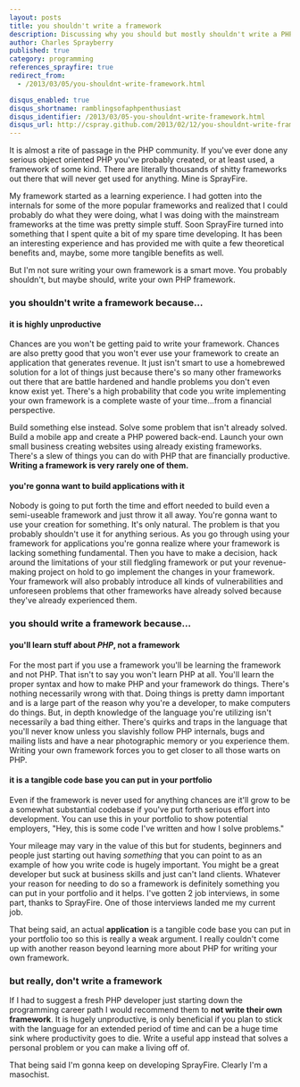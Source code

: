 ```yaml
---
layout: posts
title: you shouldn't write a framework
description: Discussing why you should but mostly shouldn't write a PHP framework
author: Charles Sprayberry
published: true
category: programming
references_sprayfire: true
redirect_from:
  - /2013/03/05/you-shouldnt-write-framework.html

disqus_enabled: true
disqus_shortname: ramblingsofaphpenthusiast
disqus_identifier: /2013/03/05-you-shouldnt-write-framework.html
disqus_url: http://cspray.github.com/2013/02/12/you-shouldnt-write-framework
---
```


It is almost a rite of passage in the PHP community. If you've ever done any serious object oriented PHP you've probably created, or at least used, a framework of some kind. There are literally thousands of shitty frameworks out there that will never get used for anything. Mine is SprayFire.

My framework started as a learning experience. I had gotten into the internals for some of the more popular frameworks and realized that I could probably do what they were doing, what I was doing with the mainstream frameworks at the time was pretty simple stuff. Soon SprayFire turned into something that I spent quite a bit of my spare time developing. It has been an interesting experience and has provided me with quite a few theoretical benefits and, maybe, some more tangible benefits as well.

But I'm not sure writing your own framework is a smart move. You probably shouldn't, but maybe should, write your own PHP framework.

### you shouldn't write a framework because&hellip;

#### it is highly unproductive

Chances are you won't be getting paid to write your framework. Chances are also pretty good that you won't ever use your framework to create an application that generates revenue. It just isn't smart to use a homebrewed solution for a lot of things just because there's so many other frameworks out there that are battle hardened and handle problems you don't even know exist yet. There's a high probability that code you write implementing your own framework is a complete waste of your time...from a financial perspective.

Build something else instead. Solve some problem that isn't already solved. Build a mobile app and create a PHP powered back-end. Launch your own small business creating websites using already existing frameworks. There's a slew of things you can do with PHP that are financially productive. **Writing a framework is very rarely one of them.**

#### you're gonna want to build applications with it

Nobody is going to put forth the time and effort needed to build even a semi-useable framework and just throw it all away. You're gonna want to use your creation for something. It's only natural. The problem is that you probably shouldn't use it for anything serious. As you go through using your framework for applications you're gonna realize where your framework is lacking something fundamental. Then you have to make a decision, hack around the limitations of your still fledgling framework or put your revenue-making project on hold to go implement the changes in your framework. Your framework will also probably introduce all kinds of vulnerabilities and unforeseen problems that other frameworks have already solved because they've already experienced them.

### you should write a framework because&hellip;

#### you'll learn stuff about *PHP*, not a framework

For the most part if you use a framework you'll be learning the framework and not PHP. That isn't to say you won't learn PHP at all. You'll learn the proper syntax and how to make PHP and your framework do things. There's nothing necessarily wrong with that. Doing things is pretty damn important and is a large part of the reason why you're a developer, to make computers do things. But, in depth knowledge of the language you're utilizing isn't necessarily a bad thing either. There's quirks and traps in the language that you'll never know unless you slavishly follow PHP internals, bugs and mailing lists and have a near photographic memory or you experience them. Writing your own framework forces you to get closer to all those warts on PHP.

#### it is a tangible code base you can put in your portfolio

Even if the framework is never used for anything chances are it'll grow to be a somewhat substantial codebase if you've put forth serious effort into development. You can use this in your portfolio to show potential employers, "Hey, this is some code I've written and how I solve problems."

Your mileage may vary in the value of this but for students, beginners and people just starting out having *something* that you can point to as an example of how you write code is hugely important. You might be a great developer but suck at business skills and just can't land clients. Whatever your reason for needing to do so a framework is definitely something you can put in your portfolio and it helps. I've gotten 2 job interviews, in some part, thanks to SprayFire. One of those interviews landed me my current job.

That being said, an actual **application** is a tangible code base you can put in your portfolio too so this is really a weak argument. I really couldn't come up with another reason beyond learning more about PHP for writing your own framework.

### but really, don't write a framework

If I had to suggest a fresh PHP developer just starting down the programming career path I would recommend them to **not write their own framework**. It is hugely unproductive, is only beneficial if you plan to stick with the language for an extended period of time and can be a huge time sink where productivity goes to die. Write a useful app instead that solves a personal problem or you can make a living off of.

That being said I'm gonna keep on developing SprayFire. Clearly I'm a masochist.
